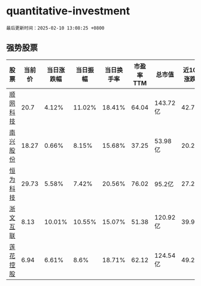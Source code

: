 # quantitative-investment

`最后更新时间：2025-02-10 13:08:25 +0800`

## 强势股票

|股票|当前价|当日涨跌幅|当日振幅|当日换手率|市盈率TTM|总市值|近10日涨跌幅|
|----|----|----|----|----|----|----|----|
|[顺网科技](https://xueqiu.com/S/SZ300113)|20.7|4.12%|11.02%|18.41%|64.04|143.72亿|42.76%|
|[南兴股份](https://xueqiu.com/S/SZ002757)|18.27|0.66%|8.15%|15.68%|37.25|53.98亿|20.2%|
|[恒为科技](https://xueqiu.com/S/SH603496)|29.73|5.58%|7.42%|20.56%|76.02|95.2亿|27.27%|
|[浙文互联](https://xueqiu.com/S/SH600986)|8.13|10.01%|10.55%|15.07%|51.38|120.92亿|39.93%|
|[莲花控股](https://xueqiu.com/S/SH600186)|6.94|6.61%|8.6%|18.71%|62.12|124.54亿|49.25%|

